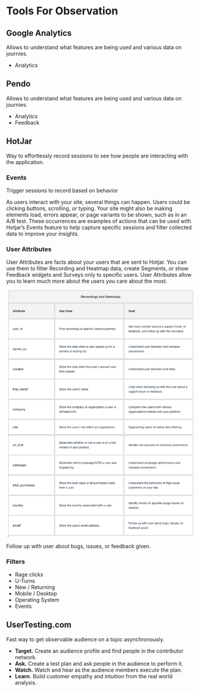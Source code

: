 # Tools For Observation

## Google Analytics

Allows to understand what features are being used and various data on journies.

* Analytics

## Pendo

Allows to understand what features are being used and various data on journies.

* Analytics
* Feedback


## HotJar

Way to effortlessly record sessions to see how people are interacting with the application.

### Events

Trigger sessions to record based on behavior

As users interact with your site, several things can happen. Users could be clicking buttons, scrolling, or typing. Your site might also be making elements load, errors appear, or page variants to be shown, such as in an A/B test. These occurrences are examples of actions that can be used with Hotjar’s Events feature to help capture specific sessions and filter collected data to improve your insights.

### User Attributes

User Attributes are facts about your users that are sent to Hotjar. You can use them to filter Recording and Heatmap data, create Segments, or show Feedback widgets and Surveys only to specific users. User Attributes allow you to learn much more about the users you care about the most.

![Hot Jar Attributes](hotjar_attributes.png)

Follow up with user about bugs, issues, or feedback given.

### Filters
  * Rage clicks
  * U-Turns
  * New / Returning
  * Mobile / Desktop
  * Operating System
  * Events


## UserTesting.com

Fast way to get observable audience on a topic asynchronously.

* **Target.**  Create an audience profile and find people in the contributor network.
* **Ask.** Create a test plan and ask people in the audience to perform it.
* **Watch.**  Watch and hear as the audience members execute the plan.
* **Learn.**  Build customer empathy and intuition from the real world analysis.
